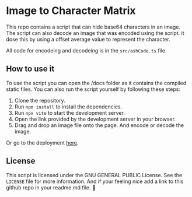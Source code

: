 # Image to Character Matrix

This repo contains a script that can hide base64 characters in an image. The script can also decode an image that was encoded using the script. it dose this by using a offset average value to represent the character.

All code for encodeing and decodeing is in the `src/ashCode.ts` file.

## How to use it

To use the script you can open the /docs folder as it contains the compiled static files. You can also run the script yourself by following these steps:

1. Clone the repository.
2. Run `npm install` to install the dependencies.
3. Run `npx vite` to start the development server.
4. Open the link provided by the development server in your browser.
5. Drag and drop an image file onto the page. And encode or decode the image.

Or go to the deployment [here](https://drmeepso.github.io/PixelCrypt/).

## License

This script is licensed under the GNU GENERAL PUBLIC License. See the `LICENSE` file for more information.
And if your feeling nice add a link to this github repo in your readme.md file. 🥺